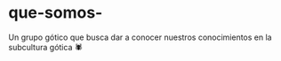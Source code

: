 # que-somos-
Un grupo gótico que busca dar a conocer nuestros conocimientos en la subcultura gótica 🕷️
